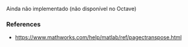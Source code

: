 Ainda não implementado (não disponível no Octave)

### References

- https://www.mathworks.com/help/matlab/ref/pagectranspose.html
